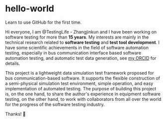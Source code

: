 # hello-world
Learn to use GitHub for the first time.

Hi everyone, I am @TestingLife - Zhangjinkun and I have been working on software testing for more than **15 years**. My interests are mainly in the technical research related to **software testing** and **test tool development**. I have some scientific achievements in the field of software automation testing, especially in bus communication interface based software automation testing, and automatic test data generation, see [my ORCID](https://orcid.org/0000-0003-4506-3235) for details.

This project is a lightweight data simulation test framework proposed for bus communication-based software. It supports the flexible construction of a semi-physical simulation test environment, simple operation, and easy implementation of automated testing. The purpose of building this project is, on the one hand, to share the author's experience in equipment software testing, on the other hand, to work with collaborators from all over the world for the progress of the software testing industry.


Thanks! :sparkling_heart:
